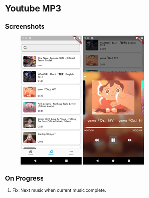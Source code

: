# Youtube MP3

## Screenshots

<p align="center">
    <img style="width: 200px" src="screenshots/1.png" />
    <img style="width: 200px" src="screenshots/2.png" />
</p>

## On Progress

1. Fix: Next music when current music complete.
